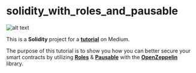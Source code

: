 # solidity_with_roles_and_pausable

![alt text](https://miro.medium.com/v2/resize:fit:2000/format:webp/1*P0XSHOnfN8wF3_qdH1B-lQ.png)

This is a **Solidity** project for a [**tutorial**](https://medium.com/@erinlim555/securing-solidity-smart-contracts-with-roles-pausable-19b161038816) on Medium. 

The purpose of this tutorial is to show you how you can better secure your smart contracts by utilizing [**Roles**](https://docs.openzeppelin.com/contracts/4.x/access-control#role-based-access-control) & [**Pausable**](https://docs.openzeppelin.com/contracts/4.x/api/security#Pausable) with the [**OpenZeppelin**](https://docs.openzeppelin.com/) library.